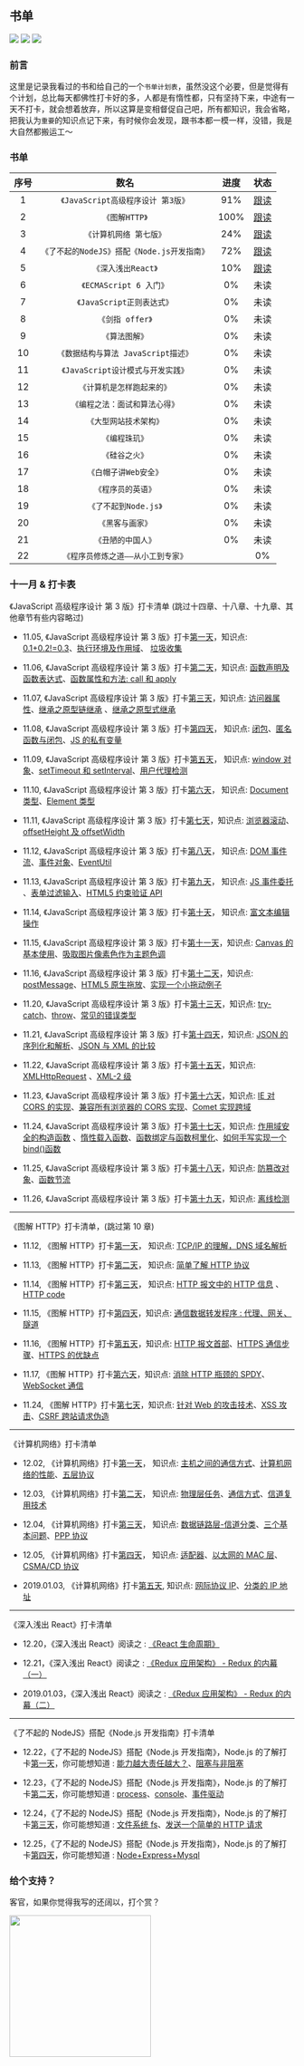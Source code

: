 ## 书单

![](https://img.shields.io/badge/MarkDown-md-brightgreen.svg)
![](https://img.shields.io/badge/Author-PDK-blue.svg)
![](https://img.shields.io/badge/Language-CN-red.svg)

### 前言

这里是记录我看过的书和给自己的一个`书单计划表`，虽然没这个必要，但是觉得有个计划，总比每天都佛性打卡好的多，人都是有惰性都，只有坚持下来，中途有一天不打卡，就会想着放弃，所以这算是变相督促自己吧，所有都知识，我会省略，把我认为`重要`的知识点记下来，有时候你会发现，跟书本都一模一样，没错，我是大自然都搬运工～

### 书单

| 序号 |                    数名                     | 进度 |                                                              状态                                                               |
| :--: | :-----------------------------------------: | :--: | :-----------------------------------------------------------------------------------------------------------------------------: |
|  1   |     `《JavaScript高级程序设计 第3版》`      | 91%  | [跟读](https://github.com/PDKSophia/read-booklist/tree/master/JavaScript%E9%AB%98%E7%BA%A7%E7%BC%96%E7%A8%8B%E8%AE%BE%E8%AE%A1) |
|  2   |               `《图解HTTP》`                | 100% |                             [跟读](https://github.com/PDKSophia/read-booklist/blob/master/图解HTTP)                             |
|  3   |           `《计算机网络 第七版》`           | 24%  |          [跟读](https://github.com/PDKSophia/read-booklist/tree/master/%E8%AE%A1%E7%AE%97%E6%9C%BA%E7%BD%91%E7%BB%9C)           |
|  4   | `《了不起的NodeJS》搭配《Node.js开发指南》` | 72%  |        [跟读](https://github.com/PDKSophia/read-booklist/tree/master/Node%E5%85%A5%E9%97%A8%E5%8F%8A%E5%AE%9E%E8%B7%B5)         |
|  5   |             `《深入浅出React》`             | 10%  |            [跟读](https://github.com/PDKSophia/read-booklist/tree/master/%E6%B7%B1%E5%85%A5%E6%B5%85%E5%87%BAReact)             |
|  6   |           `《ECMAScript 6 入门》`           |  0%  |                                                              未读                                                               |
|  7   |         `《JavaScript正则表达式》`          |  0%  |                                                              未读                                                               |
|  8   |              `《剑指 offer》`               |  0%  |                                                              未读                                                               |
|  9   |               `《算法图解》`                |  0%  |                                                              未读                                                               |
|  10  |     `《数据结构与算法 JavaScript描述》`     |  0%  |                                                              未读                                                               |
|  11  |     `《JavaScript设计模式与开发实践》`      |  0%  |                                                              未读                                                               |
|  12  |         `《计算机是怎样跑起来的》`          |  0%  |                                                              未读                                                               |
|  13  |       `《编程之法：面试和算法心得》`        |  0%  |                                                              未读                                                               |
|  14  |           `《大型网站技术架构》`            |  0%  |                                                              未读                                                               |
|  15  |               `《编程珠玑》`                |  0%  |                                                              未读                                                               |
|  16  |               `《硅谷之火》`                |  0%  |                                                              未读                                                               |
|  17  |            `《白帽子讲Web安全》`            |  0%  |                                                              未读                                                               |
|  18  |             `《程序员的英语》`              |  0%  |                                                              未读                                                               |
|  19  |            `《了不起到Node.js》`            |  0%  |                                                              未读                                                               |
|  20  |              `《黑客与画家》`               |  0%  |                                                              未读                                                               |
|  21  |             `《丑陋的中国人》`              |  0%  |                                                              未读                                                               |
|  22  |     `《程序员修炼之道——从小工到专家》`      |      |                                                               0%                                                                | 未读 |

### 十一月 & 打卡表

《JavaScript 高级程序设计 第 3 版》打卡清单 (跳过十四章、十八章、十九章、其他章节有些内容略过)

- 11.05, 《JavaScript 高级程序设计 第 3 版》打卡[第一天](https://github.com/PDKSophia/read-booklist/blob/master/JavaScript%E9%AB%98%E7%BA%A7%E7%BC%96%E7%A8%8B%E8%AE%BE%E8%AE%A1/play-card-1.md)，知识点: [0.1+0.2!=0.3](https://github.com/PDKSophia/read-booklist/blob/master/JavaScript%E9%AB%98%E7%BA%A7%E7%BC%96%E7%A8%8B%E8%AE%BE%E8%AE%A1/play-card-1.md#number-%E7%B1%BB%E5%9E%8B)、[执行环境及作用域](https://github.com/PDKSophia/read-booklist/blob/master/JavaScript%E9%AB%98%E7%BA%A7%E7%BC%96%E7%A8%8B%E8%AE%BE%E8%AE%A1/play-card-1.md#%E6%89%A7%E8%A1%8C%E7%8E%AF%E5%A2%83%E5%8F%8A%E4%BD%9C%E7%94%A8%E5%9F%9F)、 [垃圾收集](https://github.com/PDKSophia/read-booklist/blob/master/JavaScript%E9%AB%98%E7%BA%A7%E7%BC%96%E7%A8%8B%E8%AE%BE%E8%AE%A1/play-card-1.md#%E5%9E%83%E5%9C%BE%E6%94%B6%E9%9B%86)

- 11.06, 《JavaScript 高级程序设计 第 3 版》打卡[第二天](https://github.com/PDKSophia/read-booklist/blob/master/JavaScript%E9%AB%98%E7%BA%A7%E7%BC%96%E7%A8%8B%E8%AE%BE%E8%AE%A1/play-card-2.md)，知识点: [函数声明及函数表达式](https://github.com/PDKSophia/read-booklist/blob/master/JavaScript%E9%AB%98%E7%BA%A7%E7%BC%96%E7%A8%8B%E8%AE%BE%E8%AE%A1/play-card-2.md#%E5%87%BD%E6%95%B0%E5%A3%B0%E6%98%8E%E4%B8%8E%E5%87%BD%E6%95%B0%E8%A1%A8%E8%BE%BE%E5%BC%8F)、[函数属性和方法: call 和 apply](https://github.com/PDKSophia/read-booklist/blob/master/JavaScript%E9%AB%98%E7%BA%A7%E7%BC%96%E7%A8%8B%E8%AE%BE%E8%AE%A1/play-card-2.md#%E5%87%BD%E6%95%B0%E5%B1%9E%E6%80%A7%E5%92%8C%E6%96%B9%E6%B3%95)

- 11.07, 《JavaScript 高级程序设计 第 3 版》打卡[第三天](https://github.com/PDKSophia/read-booklist/blob/master/JavaScript%E9%AB%98%E7%BA%A7%E7%BC%96%E7%A8%8B%E8%AE%BE%E8%AE%A1/play-card-3.md)，知识点: [访问器属性](https://github.com/PDKSophia/read-booklist/blob/master/JavaScript%E9%AB%98%E7%BA%A7%E7%BC%96%E7%A8%8B%E8%AE%BE%E8%AE%A1/play-card-3.md#%E8%AE%BF%E9%97%AE%E5%99%A8%E5%B1%9E%E6%80%A7)、[继承之原型链继承](https://github.com/PDKSophia/read-booklist/blob/master/JavaScript%E9%AB%98%E7%BA%A7%E7%BC%96%E7%A8%8B%E8%AE%BE%E8%AE%A1/play-card-3.md#%E5%8E%9F%E5%9E%8B%E9%93%BE) 、[继承之原型式继承](https://github.com/PDKSophia/read-booklist/blob/master/JavaScript%E9%AB%98%E7%BA%A7%E7%BC%96%E7%A8%8B%E8%AE%BE%E8%AE%A1/play-card-3.md#%E5%8E%9F%E5%9E%8B%E5%BC%8F%E7%BB%A7%E6%89%BF)

- 11.08, 《JavaScript 高级程序设计 第 3 版》打卡[第四天](https://github.com/PDKSophia/read-booklist/blob/master/JavaScript%E9%AB%98%E7%BA%A7%E7%BC%96%E7%A8%8B%E8%AE%BE%E8%AE%A1/play-card-4.md)， 知识点: [闭包](https://github.com/PDKSophia/read-booklist/blob/master/JavaScript%E9%AB%98%E7%BA%A7%E7%BC%96%E7%A8%8B%E8%AE%BE%E8%AE%A1/play-card-4.md#%E9%97%AD%E5%8C%85)、[匿名函数与闭包](https://github.com/PDKSophia/read-booklist/blob/master/JavaScript%E9%AB%98%E7%BA%A7%E7%BC%96%E7%A8%8B%E8%AE%BE%E8%AE%A1/play-card-4.md#%E5%8C%BF%E5%90%8D%E5%87%BD%E6%95%B0%E4%B8%8E%E9%97%AD%E5%8C%85)、[JS 的私有变量](https://github.com/PDKSophia/read-booklist/blob/master/JavaScript%E9%AB%98%E7%BA%A7%E7%BC%96%E7%A8%8B%E8%AE%BE%E8%AE%A1/play-card-4.md#%E7%A7%81%E6%9C%89%E5%8F%98%E9%87%8F)

- 11.09, 《JavaScript 高级程序设计 第 3 版》打卡[第五天](https://github.com/PDKSophia/read-booklist/blob/master/JavaScript%E9%AB%98%E7%BA%A7%E7%BC%96%E7%A8%8B%E8%AE%BE%E8%AE%A1/play-card-5.md)， 知识点: [window 对象](https://github.com/PDKSophia/read-booklist/blob/master/JavaScript%E9%AB%98%E7%BA%A7%E7%BC%96%E7%A8%8B%E8%AE%BE%E8%AE%A1/play-card-5.md#window%E5%AF%B9%E8%B1%A1)、[setTimeout 和 setInterval](https://github.com/PDKSophia/read-booklist/blob/master/JavaScript%E9%AB%98%E7%BA%A7%E7%BC%96%E7%A8%8B%E8%AE%BE%E8%AE%A1/play-card-5.md#%E8%B6%85%E6%97%B6%E8%B0%83%E7%94%A8%E5%92%8C%E9%97%B4%E6%AD%87%E8%B0%83%E7%94%A8)、[用户代理检测](https://github.com/PDKSophia/read-booklist/blob/master/JavaScript%E9%AB%98%E7%BA%A7%E7%BC%96%E7%A8%8B%E8%AE%BE%E8%AE%A1/play-card-5.md#%E7%94%A8%E6%88%B7%E4%BB%A3%E7%90%86%E6%A3%80%E6%B5%8B)

- 11.10, 《JavaScript 高级程序设计 第 3 版》打卡[第六天](https://github.com/PDKSophia/read-booklist/blob/master/JavaScript%E9%AB%98%E7%BA%A7%E7%BC%96%E7%A8%8B%E8%AE%BE%E8%AE%A1/play-card-6.md)， 知识点: [Document 类型](https://github.com/PDKSophia/read-booklist/blob/master/JavaScript%E9%AB%98%E7%BA%A7%E7%BC%96%E7%A8%8B%E8%AE%BE%E8%AE%A1/play-card-6.md#document%E7%B1%BB%E5%9E%8B)、[Element 类型](https://github.com/PDKSophia/read-booklist/blob/master/JavaScript%E9%AB%98%E7%BA%A7%E7%BC%96%E7%A8%8B%E8%AE%BE%E8%AE%A1/play-card-6.md#element-%E7%B1%BB%E5%9E%8B)

- 11.11, 《JavaScript 高级程序设计 第 3 版》打卡[第七天](https://github.com/PDKSophia/read-booklist/blob/master/JavaScript%E9%AB%98%E7%BA%A7%E7%BC%96%E7%A8%8B%E8%AE%BE%E8%AE%A1/play-card-7.md)，知识点: [浏览器滚动](https://github.com/PDKSophia/read-booklist/blob/master/JavaScript%E9%AB%98%E7%BA%A7%E7%BC%96%E7%A8%8B%E8%AE%BE%E8%AE%A1/play-card-7.md#%E6%BB%9A%E5%8A%A8)、 [offsetHeight 及 offsetWidth](https://github.com/PDKSophia/read-booklist/blob/master/JavaScript%E9%AB%98%E7%BA%A7%E7%BC%96%E7%A8%8B%E8%AE%BE%E8%AE%A1/play-card-7.md#%E5%85%83%E7%B4%A0%E5%A4%A7%E5%B0%8F)

- 11.12, 《JavaScript 高级程序设计 第 3 版》打卡[第八天](https://github.com/PDKSophia/read-booklist/blob/master/JavaScript%E9%AB%98%E7%BA%A7%E7%BC%96%E7%A8%8B%E8%AE%BE%E8%AE%A1/play-card-8.md)， 知识点: [DOM 事件流](https://github.com/PDKSophia/read-booklist/blob/master/JavaScript%E9%AB%98%E7%BA%A7%E7%BC%96%E7%A8%8B%E8%AE%BE%E8%AE%A1/play-card-8.md#dom%E4%BA%8B%E4%BB%B6%E6%B5%81)、[事件对象](https://github.com/PDKSophia/read-booklist/blob/master/JavaScript%E9%AB%98%E7%BA%A7%E7%BC%96%E7%A8%8B%E8%AE%BE%E8%AE%A1/play-card-8.md#%E4%BA%8B%E4%BB%B6%E5%AF%B9%E8%B1%A1)、[EventUtil](https://github.com/PDKSophia/read-booklist/blob/master/JavaScript%E9%AB%98%E7%BA%A7%E7%BC%96%E7%A8%8B%E8%AE%BE%E8%AE%A1/play-card-8.md#%E8%B7%A8%E6%B5%8F%E8%A7%88%E5%99%A8%E7%9A%84%E4%BA%8B%E4%BB%B6%E5%AF%B9%E8%B1%A1)

- 11.13, 《JavaScript 高级程序设计 第 3 版》打卡[第九天](https://github.com/PDKSophia/read-booklist/blob/master/JavaScript%E9%AB%98%E7%BA%A7%E7%BC%96%E7%A8%8B%E8%AE%BE%E8%AE%A1/play-card-9.md)， 知识点: [JS 事件委托](https://github.com/PDKSophia/read-booklist/blob/master/JavaScript%E9%AB%98%E7%BA%A7%E7%BC%96%E7%A8%8B%E8%AE%BE%E8%AE%A1/play-card-9.md#%E5%86%85%E5%AD%98%E4%B8%8E%E6%80%A7%E8%83%BD%E4%B9%8B%E4%BA%8B%E4%BB%B6%E5%A7%94%E6%89%98) 、[表单过滤输入](https://github.com/PDKSophia/read-booklist/blob/master/JavaScript%E9%AB%98%E7%BA%A7%E7%BC%96%E7%A8%8B%E8%AE%BE%E8%AE%A1/play-card-9.md#%E8%A1%A8%E5%8D%95%E8%BF%87%E6%BB%A4%E8%BE%93%E5%85%A5)、[HTML5 约束验证 API](https://github.com/PDKSophia/read-booklist/blob/master/JavaScript%E9%AB%98%E7%BA%A7%E7%BC%96%E7%A8%8B%E8%AE%BE%E8%AE%A1/play-card-9.md#html5%E7%BA%A6%E6%9D%9F%E9%AA%8C%E8%AF%81api)

- 11.14, 《JavaScript 高级程序设计 第 3 版》打卡[第十天](https://github.com/PDKSophia/read-booklist/blob/master/JavaScript%E9%AB%98%E7%BA%A7%E7%BC%96%E7%A8%8B%E8%AE%BE%E8%AE%A1/play-card-10.md)， 知识点: [富文本编辑操作](https://github.com/PDKSophia/read-booklist/blob/master/JavaScript%E9%AB%98%E7%BA%A7%E7%BC%96%E7%A8%8B%E8%AE%BE%E8%AE%A1/play-card-10.md#%E5%AF%8C%E6%96%87%E6%9C%AC%E7%BC%96%E8%BE%91)

- 11.15, 《JavaScript 高级程序设计 第 3 版》打卡[第十一天](https://github.com/PDKSophia/read-booklist/blob/master/JavaScript%E9%AB%98%E7%BA%A7%E7%BC%96%E7%A8%8B%E8%AE%BE%E8%AE%A1/play-card-11.md)，知识点: [Canvas 的基本使用](https://github.com/PDKSophia/read-booklist/blob/master/JavaScript%E9%AB%98%E7%BA%A7%E7%BC%96%E7%A8%8B%E8%AE%BE%E8%AE%A1/play-card-11.md#%E5%9F%BA%E6%9C%AC%E7%94%A8%E6%B3%95)、[吸取图片像素色作为主题色调](https://github.com/PDKSophia/read-booklist/blob/master/JavaScript%E9%AB%98%E7%BA%A7%E7%BC%96%E7%A8%8B%E8%AE%BE%E8%AE%A1/play-card-11.md#%E4%BD%BF%E7%94%A8%E5%9B%BE%E5%83%8F%E6%95%B0%E6%8D%AE-%E4%B9%9F%E5%B0%B1%E6%98%AF%E5%90%B8%E5%8F%96%E5%9B%BE%E7%89%87%E7%9A%84%E9%A2%9C%E8%89%B2%E5%BD%93%E4%BD%9C%E4%B8%BB%E9%A2%98%E8%89%B2%E8%B0%83)

- 11.16, 《JavaScript 高级程序设计 第 3 版》打卡[第十二天](https://github.com/PDKSophia/read-booklist/blob/master/JavaScript%E9%AB%98%E7%BA%A7%E7%BC%96%E7%A8%8B%E8%AE%BE%E8%AE%A1/play-card-12.md)，知识点: [postMessage](https://github.com/PDKSophia/read-booklist/blob/master/JavaScript%E9%AB%98%E7%BA%A7%E7%BC%96%E7%A8%8B%E8%AE%BE%E8%AE%A1/play-card-12.md#%E8%B7%A8%E6%96%87%E6%A1%A3%E6%B6%88%E6%81%AF%E4%BC%A0%E9%80%92)、[HTML5 原生拖放](https://github.com/PDKSophia/read-booklist/blob/master/JavaScript%E9%AB%98%E7%BA%A7%E7%BC%96%E7%A8%8B%E8%AE%BE%E8%AE%A1/play-card-12.md#%E6%8B%96%E6%94%BE%E4%BA%8B%E4%BB%B6)、[实现一个小拖动例子](https://github.com/PDKSophia/read-booklist/blob/master/JavaScript%E9%AB%98%E7%BA%A7%E7%BC%96%E7%A8%8B%E8%AE%BE%E8%AE%A1/play-card-12.md#%E7%AE%80%E5%8D%95%E5%AE%9E%E7%8E%B0%E4%B8%80%E4%B8%AA%E5%B0%8F%E6%8B%96%E5%8A%A8)

- 11.20, 《JavaScript 高级程序设计 第 3 版》打卡[第十三天](https://github.com/PDKSophia/read-booklist/blob/master/JavaScript%E9%AB%98%E7%BA%A7%E7%BC%96%E7%A8%8B%E8%AE%BE%E8%AE%A1/play-card-13.md)，知识点: [try-catch](https://github.com/PDKSophia/read-booklist/blob/master/JavaScript%E9%AB%98%E7%BA%A7%E7%BC%96%E7%A8%8B%E8%AE%BE%E8%AE%A1/play-card-13.md#%E9%94%99%E8%AF%AF%E5%A4%84%E7%90%86%E4%B9%8Btry-catch)、[throw](https://github.com/PDKSophia/read-booklist/blob/master/JavaScript%E9%AB%98%E7%BA%A7%E7%BC%96%E7%A8%8B%E8%AE%BE%E8%AE%A1/play-card-13.md#%E6%8A%9B%E5%87%BA%E9%94%99%E8%AF%AF%E4%B9%8Bthrow)、[常见的错误类型](https://github.com/PDKSophia/read-booklist/blob/master/JavaScript%E9%AB%98%E7%BA%A7%E7%BC%96%E7%A8%8B%E8%AE%BE%E8%AE%A1/play-card-13.md#%E5%B8%B8%E8%A7%81%E7%9A%84%E9%94%99%E8%AF%AF%E7%B1%BB%E5%9E%8B)

- 11.21, 《JavaScript 高级程序设计 第 3 版》打卡[第十四天](https://github.com/PDKSophia/read-booklist/blob/master/JavaScript%E9%AB%98%E7%BA%A7%E7%BC%96%E7%A8%8B%E8%AE%BE%E8%AE%A1/play-card-14.md)，知识点: [JSON 的序列化和解析](https://github.com/PDKSophia/read-booklist/blob/master/JavaScript%E9%AB%98%E7%BA%A7%E7%BC%96%E7%A8%8B%E8%AE%BE%E8%AE%A1/play-card-14.md#json%E5%BA%8F%E5%88%97%E5%8C%96%E9%80%89%E9%A1%B9)、[JSON 与 XML 的比较](https://github.com/PDKSophia/read-booklist/blob/master/JavaScript%E9%AB%98%E7%BA%A7%E7%BC%96%E7%A8%8B%E8%AE%BE%E8%AE%A1/play-card-14.md#xml%E4%B8%8Ejson%E7%9A%84%E5%8C%BA%E5%88%AB%E6%AF%94%E8%BE%83)

- 11.22, 《JavaScript 高级程序设计 第 3 版》打卡[第十五天](https://github.com/PDKSophia/read-booklist/blob/master/JavaScript%E9%AB%98%E7%BA%A7%E7%BC%96%E7%A8%8B%E8%AE%BE%E8%AE%A1/play-card-15.md)，知识点: [XMLHttpRequest](https://github.com/PDKSophia/read-booklist/blob/master/JavaScript%E9%AB%98%E7%BA%A7%E7%BC%96%E7%A8%8B%E8%AE%BE%E8%AE%A1/play-card-15.md#xmlhttprequest%E5%AF%B9%E8%B1%A1)
  、[XML-2 级](https://github.com/PDKSophia/read-booklist/blob/master/JavaScript%E9%AB%98%E7%BA%A7%E7%BC%96%E7%A8%8B%E8%AE%BE%E8%AE%A1/play-card-15.md#xmlhttprequest-2%E7%BA%A7)

- 11.23, 《JavaScript 高级程序设计 第 3 版》打卡[第十六天](https://github.com/PDKSophia/read-booklist/blob/master/JavaScript%E9%AB%98%E7%BA%A7%E7%BC%96%E7%A8%8B%E8%AE%BE%E8%AE%A1/play-card-16.md)，知识点: [IE 对 CORS 的实现](https://github.com/PDKSophia/read-booklist/blob/master/JavaScript%E9%AB%98%E7%BA%A7%E7%BC%96%E7%A8%8B%E8%AE%BE%E8%AE%A1/play-card-16.md#ie-%E5%AF%B9-cors-%E7%9A%84%E5%AE%9E%E7%8E%B0)、[兼容所有浏览器的 CORS 实现](https://github.com/PDKSophia/read-booklist/blob/master/JavaScript%E9%AB%98%E7%BA%A7%E7%BC%96%E7%A8%8B%E8%AE%BE%E8%AE%A1/play-card-16.md#%E8%B7%A8%E6%B5%8F%E8%A7%88%E5%99%A8%E7%9A%84-cors)、[Comet 实现跨域](https://github.com/PDKSophia/read-booklist/blob/master/JavaScript%E9%AB%98%E7%BA%A7%E7%BC%96%E7%A8%8B%E8%AE%BE%E8%AE%A1/play-card-16.md#comet%E8%B7%A8%E5%9F%9F)

- 11.24, 《JavaScript 高级程序设计 第 3 版》打卡[第十七天](https://github.com/PDKSophia/read-booklist/blob/master/JavaScript%E9%AB%98%E7%BA%A7%E7%BC%96%E7%A8%8B%E8%AE%BE%E8%AE%A1/play-card-17.md)，知识点: [作用域安全的构造函数](https://github.com/PDKSophia/read-booklist/blob/master/JavaScript%E9%AB%98%E7%BA%A7%E7%BC%96%E7%A8%8B%E8%AE%BE%E8%AE%A1/play-card-17.md#%E4%BD%9C%E7%94%A8%E5%9F%9F%E5%AE%89%E5%85%A8%E7%9A%84%E6%9E%84%E9%80%A0%E5%87%BD%E6%95%B0)
  、[惰性载入函数](https://github.com/PDKSophia/read-booklist/blob/master/JavaScript%E9%AB%98%E7%BA%A7%E7%BC%96%E7%A8%8B%E8%AE%BE%E8%AE%A1/play-card-17.md#%E6%83%B0%E6%80%A7%E8%BD%BD%E5%85%A5%E5%87%BD%E6%95%B0)、[函数绑定与函数柯里化](https://github.com/PDKSophia/read-booklist/blob/master/JavaScript%E9%AB%98%E7%BA%A7%E7%BC%96%E7%A8%8B%E8%AE%BE%E8%AE%A1/play-card-17.md#%E5%87%BD%E6%95%B0%E6%9F%AF%E9%87%8C%E5%8C%96)、[如何手写实现一个 bind()函数](https://github.com/PDKSophia/read-booklist/blob/master/JavaScript%E9%AB%98%E7%BA%A7%E7%BC%96%E7%A8%8B%E8%AE%BE%E8%AE%A1/play-card-17.md#%E7%BB%93%E5%90%88%E5%87%BD%E6%95%B0%E6%9F%AF%E9%87%8C%E5%8C%96%E7%9A%84%E6%83%85%E5%86%B5%E5%AE%9E%E7%8E%B0%E4%B8%80%E4%B8%AA_bind%E5%87%BD%E6%95%B0)

- 11.25, 《JavaScript 高级程序设计 第 3 版》打卡[第十八天](https://github.com/PDKSophia/read-booklist/blob/master/JavaScript%E9%AB%98%E7%BA%A7%E7%BC%96%E7%A8%8B%E8%AE%BE%E8%AE%A1/play-card-18.md)，知识点: [防篡改对象](https://github.com/PDKSophia/read-booklist/blob/master/JavaScript%E9%AB%98%E7%BA%A7%E7%BC%96%E7%A8%8B%E8%AE%BE%E8%AE%A1/play-card-18.md#%E9%98%B2%E7%AF%A1%E6%94%B9%E5%AF%B9%E8%B1%A1)、[函数节流](https://github.com/PDKSophia/read-booklist/blob/master/JavaScript%E9%AB%98%E7%BA%A7%E7%BC%96%E7%A8%8B%E8%AE%BE%E8%AE%A1/play-card-18.md#%E5%87%BD%E6%95%B0%E8%8A%82%E6%B5%81)

- 11.26, 《JavaScript 高级程序设计 第 3 版》打卡[第十九天](https://github.com/PDKSophia/read-booklist/blob/master/JavaScript%E9%AB%98%E7%BA%A7%E7%BC%96%E7%A8%8B%E8%AE%BE%E8%AE%A1/play-card-19.md)，知识点: [离线检测](https://github.com/PDKSophia/read-booklist/blob/master/JavaScript%E9%AB%98%E7%BA%A7%E7%BC%96%E7%A8%8B%E8%AE%BE%E8%AE%A1/play-card-19.md#%E7%A6%BB%E7%BA%BF%E6%A3%80%E6%B5%8B)

---

《图解 HTTP》打卡清单，(跳过第 10 章)

- 11.12, 《图解 HTTP》打卡[第一天](https://github.com/PDKSophia/read-booklist/blob/master/图解HTTP/play-card-1.md)， 知识点: [TCP/IP 的理解，DNS 域名解析](https://github.com/PDKSophia/read-booklist/blob/master/%E5%9B%BE%E8%A7%A3HTTP/play-card-1.md#tcpip%E7%9A%84%E4%BA%86%E8%A7%A3)

- 11.13, 《图解 HTTP》打卡[第二天](https://github.com/PDKSophia/read-booklist/blob/master/%E5%9B%BE%E8%A7%A3HTTP/play-card-2.md)， 知识点: [简单了解 HTTP 协议](https://github.com/PDKSophia/read-booklist/blob/master/%E5%9B%BE%E8%A7%A3HTTP/play-card-2.md#http%E5%8D%8F%E8%AE%AE%E7%94%A8%E4%BA%8E%E5%AE%A2%E6%88%B7%E7%AB%AF%E5%92%8C%E6%9C%8D%E5%8A%A1%E5%99%A8%E7%AB%AF%E4%B9%8B%E9%97%B4%E7%9A%84%E9%80%9A%E4%BF%A1)

- 11.14, 《图解 HTTP》打卡[第三天](https://github.com/PDKSophia/read-booklist/blob/master/%E5%9B%BE%E8%A7%A3HTTP/play-card-3.md)， 知识点: [HTTP 报文中的 HTTP 信息](https://github.com/PDKSophia/read-booklist/blob/master/%E5%9B%BE%E8%A7%A3HTTP/play-card-3.md#http%E6%8A%A5%E6%96%87%E5%86%85%E7%9A%84http%E4%BF%A1%E6%81%AF) 、 [HTTP code](https://github.com/PDKSophia/read-booklist/blob/master/%E5%9B%BE%E8%A7%A3HTTP/play-card-3.md#%E8%BF%94%E5%9B%9E%E7%BB%93%E6%9E%9C%E7%9A%84http%E7%8A%B6%E6%80%81%E7%A0%81)

- 11.15, 《图解 HTTP》打卡[第四天](https://github.com/PDKSophia/read-booklist/blob/master/%E5%9B%BE%E8%A7%A3HTTP/play-card-4.md)，知识点: [通信数据转发程序 : 代理、网关、隧道](https://github.com/PDKSophia/read-booklist/blob/master/%E5%9B%BE%E8%A7%A3HTTP/play-card-4.md#%E9%80%9A%E4%BF%A1%E6%95%B0%E6%8D%AE%E8%BD%AC%E5%8F%91%E7%A8%8B%E5%BA%8F--%E4%BB%A3%E7%90%86%E7%BD%91%E5%85%B3%E9%9A%A7%E9%81%93)

- 11.16, 《图解 HTTP》打卡[第五天](https://github.com/PDKSophia/read-booklist/blob/master/%E5%9B%BE%E8%A7%A3HTTP/play-card-5.md)，知识点: [HTTP 报文首部](https://github.com/PDKSophia/read-booklist/blob/master/%E5%9B%BE%E8%A7%A3HTTP/play-card-5.md#http%E6%8A%A5%E6%96%87%E9%A6%96%E9%83%A8)、[HTTPS 通信步骤](https://github.com/PDKSophia/read-booklist/blob/master/%E5%9B%BE%E8%A7%A3HTTP/play-card-5.md#%E6%8E%A5%E4%B8%8B%E6%9D%A5%E4%BA%86%E8%A7%A3%E4%B8%80%E4%B8%8Bhttps%E9%80%9A%E4%BF%A1%E6%AD%A5%E9%AA%A4)、[HTTPS 的优缺点](https://github.com/PDKSophia/read-booklist/blob/master/%E5%9B%BE%E8%A7%A3HTTP/play-card-5.md#https%E7%9A%84%E4%BC%98%E7%BC%BA%E7%82%B9)

- 11.17, 《图解 HTTP》打卡[第六天](https://github.com/PDKSophia/read-booklist/blob/master/%E5%9B%BE%E8%A7%A3HTTP/play-card-6.md)，知识点: [消除 HTTP 瓶颈的 SPDY](https://github.com/PDKSophia/read-booklist/blob/master/%E5%9B%BE%E8%A7%A3HTTP/play-card-6.md#%E6%B6%88%E9%99%A4http%E7%93%B6%E9%A2%88%E7%9A%84spdy)、[WebSocket 通信](https://github.com/PDKSophia/read-booklist/blob/master/%E5%9B%BE%E8%A7%A3HTTP/play-card-6.md#%E4%BD%BF%E7%94%A8%E6%B5%8F%E8%A7%88%E5%99%A8%E8%BF%9B%E8%A1%8C%E5%85%A8%E5%8F%8C%E5%B7%A5%E9%80%9A%E4%BF%A1%E7%9A%84-websocket)

- 11.24, 《图解 HTTP》打卡[第七天](https://github.com/PDKSophia/read-booklist/blob/master/%E5%9B%BE%E8%A7%A3HTTP/play-card-6.md)，知识点: [针对 Web 的攻击技术](https://github.com/PDKSophia/read-booklist/blob/master/%E5%9B%BE%E8%A7%A3HTTP/play-card-7.md#%E9%92%88%E5%AF%B9web%E7%9A%84%E6%94%BB%E5%87%BB%E6%8A%80%E6%9C%AF)、[XSS 攻击](https://github.com/PDKSophia/read-booklist/blob/master/%E5%9B%BE%E8%A7%A3HTTP/play-card-7.md#%E4%BD%BF%E7%94%A8xss%E6%94%BB%E5%87%BB)、[CSRF 跨站请求伪造](https://github.com/PDKSophia/read-booklist/blob/master/%E5%9B%BE%E8%A7%A3HTTP/play-card-7.md#csrf%E8%B7%A8%E7%AB%99%E8%AF%B7%E6%B1%82%E4%BC%AA%E9%80%A0)

---

《计算机网络》打卡清单

- 12.02, 《计算机网络》打卡[第一天](https://github.com/PDKSophia/read-booklist/blob/master/%E8%AE%A1%E7%AE%97%E6%9C%BA%E7%BD%91%E7%BB%9C/NetWork.md#%E4%B8%80%E6%A6%82%E8%BF%B0)， 知识点: [主机之间的通信方式](https://github.com/PDKSophia/read-booklist/blob/master/%E8%AE%A1%E7%AE%97%E6%9C%BA%E7%BD%91%E7%BB%9C/NetWork.md#%E4%B8%BB%E6%9C%BA%E4%B9%8B%E9%97%B4%E7%9A%84%E9%80%9A%E4%BF%A1%E6%96%B9%E5%BC%8F)、[计算机网络的性能](https://github.com/PDKSophia/read-booklist/blob/master/%E8%AE%A1%E7%AE%97%E6%9C%BA%E7%BD%91%E7%BB%9C/NetWork.md#%E8%AE%A1%E7%AE%97%E6%9C%BA%E7%BD%91%E7%BB%9C%E7%9A%84%E6%80%A7%E8%83%BD)、[五层协议](https://github.com/PDKSophia/read-booklist/blob/master/%E8%AE%A1%E7%AE%97%E6%9C%BA%E7%BD%91%E7%BB%9C/NetWork.md#%E8%AE%A1%E7%AE%97%E6%9C%BA%E7%BD%91%E7%BB%9C%E4%BD%93%E7%B3%BB%E7%BB%93%E6%9E%84)

- 12.03, 《计算机网络》打卡[第二天](https://github.com/PDKSophia/read-booklist/blob/master/%E8%AE%A1%E7%AE%97%E6%9C%BA%E7%BD%91%E7%BB%9C/NetWork.md#%E4%BA%8C%E7%89%A9%E7%90%86%E5%B1%82)， 知识点: [物理层任务](https://github.com/PDKSophia/read-booklist/blob/master/%E8%AE%A1%E7%AE%97%E6%9C%BA%E7%BD%91%E7%BB%9C/NetWork.md#%E7%89%A9%E7%90%86%E5%B1%82%E4%BB%BB%E5%8A%A1)、[通信方式](https://github.com/PDKSophia/read-booklist/blob/master/%E8%AE%A1%E7%AE%97%E6%9C%BA%E7%BD%91%E7%BB%9C/NetWork.md#%E9%80%9A%E4%BF%A1%E6%96%B9%E5%BC%8F)、[信道复用技术](https://github.com/PDKSophia/read-booklist/blob/master/%E8%AE%A1%E7%AE%97%E6%9C%BA%E7%BD%91%E7%BB%9C/NetWork.md#%E4%BF%A1%E9%81%93%E5%A4%8D%E7%94%A8%E6%8A%80%E6%9C%AF)

- 12.04, 《计算机网络》打卡[第三天](https://github.com/PDKSophia/read-booklist/blob/master/%E8%AE%A1%E7%AE%97%E6%9C%BA%E7%BD%91%E7%BB%9C/NetWork.md#%E4%B8%89%E6%95%B0%E6%8D%AE%E9%93%BE%E8%B7%AF%E5%B1%82)， 知识点: [数据链路层-信道分类](https://github.com/PDKSophia/read-booklist/blob/master/%E8%AE%A1%E7%AE%97%E6%9C%BA%E7%BD%91%E7%BB%9C/NetWork.md#%E4%BF%A1%E9%81%93%E5%88%86%E7%B1%BB)、[三个基本问题](https://github.com/PDKSophia/read-booklist/blob/master/%E8%AE%A1%E7%AE%97%E6%9C%BA%E7%BD%91%E7%BB%9C/NetWork.md#%E4%B8%89%E4%B8%AA%E5%9F%BA%E6%9C%AC%E9%97%AE%E9%A2%98)、[PPP 协议](https://github.com/PDKSophia/read-booklist/blob/master/%E8%AE%A1%E7%AE%97%E6%9C%BA%E7%BD%91%E7%BB%9C/NetWork.md#PPP%E5%8D%8F%E8%AE%AE)

- 12.05, 《计算机网络》打卡[第四天](https://github.com/PDKSophia/read-booklist/blob/master/%E8%AE%A1%E7%AE%97%E6%9C%BA%E7%BD%91%E7%BB%9C/NetWork.md#%E4%B8%89%E6%95%B0%E6%8D%AE%E9%93%BE%E8%B7%AF%E5%B1%82)， 知识点: [适配器](https://github.com/PDKSophia/read-booklist/blob/master/%E8%AE%A1%E7%AE%97%E6%9C%BA%E7%BD%91%E7%BB%9C/NetWork.md#%E9%80%82%E9%85%8D%E5%99%A8)、[以太网的 MAC 层](https://github.com/PDKSophia/read-booklist/blob/master/%E8%AE%A1%E7%AE%97%E6%9C%BA%E7%BD%91%E7%BB%9C/NetWork.md#%E4%BB%A5%E5%A4%AA%E7%BD%91%E7%9A%84MAC%E5%B1%82)、[CSMA/CD 协议](https://github.com/PDKSophia/read-booklist/blob/master/%E8%AE%A1%E7%AE%97%E6%9C%BA%E7%BD%91%E7%BB%9C/NetWork.md#csmacd%E5%8D%8F%E8%AE%AE)

- 2019.01.03, 《计算机网络》打卡[第五天](https://github.com/PDKSophia/read-booklist/blob/master/%E8%AE%A1%E7%AE%97%E6%9C%BA%E7%BD%91%E7%BB%9C/NetWork.md#%E5%9B%9B%E7%BD%91%E7%BB%9C%E5%B1%82), 知识点: [网际协议 IP](https://github.com/PDKSophia/read-booklist/blob/master/%E8%AE%A1%E7%AE%97%E6%9C%BA%E7%BD%91%E7%BB%9C/NetWork.md#%E7%BD%91%E9%99%85%E5%8D%8F%E8%AE%AEip)、[分类的 IP 地址](https://github.com/PDKSophia/read-booklist/blob/master/%E8%AE%A1%E7%AE%97%E6%9C%BA%E7%BD%91%E7%BB%9C/NetWork.md#%E5%88%86%E7%B1%BB%E7%9A%84ip%E5%9C%B0%E5%9D%80)

---

《深入浅出 React》打卡清单

- 12.20，《深入浅出 React》阅读之 : [《React 生命周期》](https://github.com/PDKSophia/read-booklist/blob/master/%E6%B7%B1%E5%85%A5%E6%B5%85%E5%87%BAReact/React%E7%94%9F%E5%91%BD%E5%91%A8%E6%9C%9F.md)

- 12.21，《深入浅出 React》阅读之 : [《Redux 应用架构》 - Redux 的内幕（一）](https://github.com/PDKSophia/read-booklist/blob/master/%E6%B7%B1%E5%85%A5%E6%B5%85%E5%87%BAReact/Redux%E7%9A%84%E5%86%85%E5%B9%95%EF%BC%88%E4%B8%80%EF%BC%89.md#%E4%B8%80%E4%B8%AA%E9%97%AE%E9%A2%98%E5%BC%95%E5%8F%91%E7%9A%84%E8%A1%80%E6%A1%88)

- 2019.01.03，《深入浅出 React》阅读之 : [《Redux 应用架构》 - Redux 的内幕（二）](https://github.com/PDKSophia/read-booklist/blob/master/%E6%B7%B1%E5%85%A5%E6%B5%85%E5%87%BAReact/Redux%E7%9A%84%E5%86%85%E5%B9%95%EF%BC%88%E4%BA%8C%EF%BC%89.md)

---

《了不起的 NodeJS》搭配《Node.js 开发指南》打卡清单

- 12.22，《了不起的 NodeJS》搭配《Node.js 开发指南》，Node.js 的了解打卡[第一天](https://github.com/PDKSophia/read-booklist/tree/master/Node%E5%85%A5%E9%97%A8%E5%8F%8A%E5%AE%9E%E8%B7%B5/Day1)，你可能想知道 : [能力越大责任越大？](https://github.com/PDKSophia/read-booklist/tree/master/Node%E5%85%A5%E9%97%A8%E5%8F%8A%E5%AE%9E%E8%B7%B5/Day1#%E8%83%BD%E5%8A%9B%E8%B6%8A%E5%A4%A7%E8%B4%A3%E4%BB%BB%E8%B6%8A%E5%A4%A7)、[阻塞与非阻塞](https://github.com/PDKSophia/read-booklist/tree/master/Node%E5%85%A5%E9%97%A8%E5%8F%8A%E5%AE%9E%E8%B7%B5/Day1#%E9%98%BB%E5%A1%9E%E4%B8%8E%E9%9D%9E%E9%98%BB%E5%A1%9Eio)

- 12.23，《了不起的 NodeJS》搭配《Node.js 开发指南》，Node.js 的了解打卡[第二天](https://github.com/PDKSophia/read-booklist/tree/master/Node%E5%85%A5%E9%97%A8%E5%8F%8A%E5%AE%9E%E8%B7%B5/Day2)，你可能想知道 : [process](https://github.com/PDKSophia/read-booklist/blob/master/Node%E5%85%A5%E9%97%A8%E5%8F%8A%E5%AE%9E%E8%B7%B5/Day2/README.md/#process)、[console](https://github.com/PDKSophia/read-booklist/blob/master/Node%E5%85%A5%E9%97%A8%E5%8F%8A%E5%AE%9E%E8%B7%B5/Day2/README.md/#console)、[事件驱动](https://github.com/PDKSophia/read-booklist/blob/master/Node%E5%85%A5%E9%97%A8%E5%8F%8A%E5%AE%9E%E8%B7%B5/Day2/README.md/#%E4%BA%8B%E4%BB%B6%E9%A9%B1%E5%8A%A8)

- 12.24，《了不起的 NodeJS》搭配《Node.js 开发指南》，Node.js 的了解打卡[第三天](https://github.com/PDKSophia/read-booklist/tree/master/Node%E5%85%A5%E9%97%A8%E5%8F%8A%E5%AE%9E%E8%B7%B5/Day3)，你可能想知道 : [文件系统 fs](https://github.com/PDKSophia/read-booklist/blob/master/Node%E5%85%A5%E9%97%A8%E5%8F%8A%E5%AE%9E%E8%B7%B5/Day3/README.md#%E6%96%87%E4%BB%B6%E7%B3%BB%E7%BB%9F)、[发送一个简单的 HTTP 请求](https://github.com/PDKSophia/read-booklist/blob/master/Node%E5%85%A5%E9%97%A8%E5%8F%8A%E5%AE%9E%E8%B7%B5/Day3/README.md#%E5%8F%91%E9%80%81%E4%B8%80%E4%B8%AA%E7%AE%80%E5%8D%95%E7%9A%84http%E8%AF%B7%E6%B1%82)

- 12.25，《了不起的 NodeJS》搭配《Node.js 开发指南》，Node.js 的了解打卡[第四天](https://github.com/PDKSophia/read-booklist/tree/master/Node%E5%85%A5%E9%97%A8%E5%8F%8A%E5%AE%9E%E8%B7%B5/Day3)，你可能想知道 : [Node+Express+Mysql](https://github.com/PDKSophia/read-booklist/blob/master/Node%E5%85%A5%E9%97%A8%E5%8F%8A%E5%AE%9E%E8%B7%B5/Day4/README.md#%E5%BC%80%E5%A7%8B%E6%89%8B%E6%8A%8A%E6%89%8B%E6%90%AD%E5%BB%BA%E4%B8%80%E4%B8%AA-node--express--mysql)

### 给个支持？

客官，如果你觉得我写的还阔以，打个赏？

<img src='https://github.com/PDKSophia/blog.io/raw/master/image/agree.jpeg' width=250 height=250>
